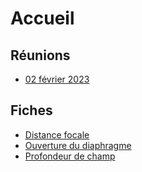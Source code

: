 # Accueil

## Réunions

* [02 février 2023](seances/reunion_20230202.md)

## Fiches

* [Distance focale](fiches/focale.md)
* [Ouverture du diaphragme](fiches/ouverture.md)
* [Profondeur de champ](fiches/profondeur_de_champ.md)

